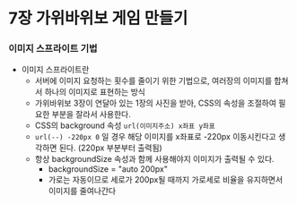 # 7장 가위바위보 게임 만들기

### 이미지 스프라이트 기법

- 이미지 스프라이트란
  - 서버에 이미지 요청하는 횟수를 줄이기 위한 기법으로, 여러장의 이미지를 합쳐서 하나의 이미지로 표현하는 방식
  - 가위바위보 3장이 연달아 있는 1장의 사진을 받아, CSS의 속성을 조절하여 필요한 부분을 잘라서 사용한다.
  - CSS의 background 속성 `url(이미지주소) x좌표 y좌표`
  - `url(--) -220px 0` 일 경우 해당 이미지를 x좌표로 -220px 이동시킨다고 생각하면 된다. (220px 부분부터 출력됨)
  - 항상 backgroundSize 속성과 함께 사용해야지 이미지가 출력될 수 있다.
    - backgroundSize = "auto 200px"
    - 가로는 자동이므로 세로가 200px될 때까지 가로세로 비율을 유지하면서 이미지를 줄여나간다
